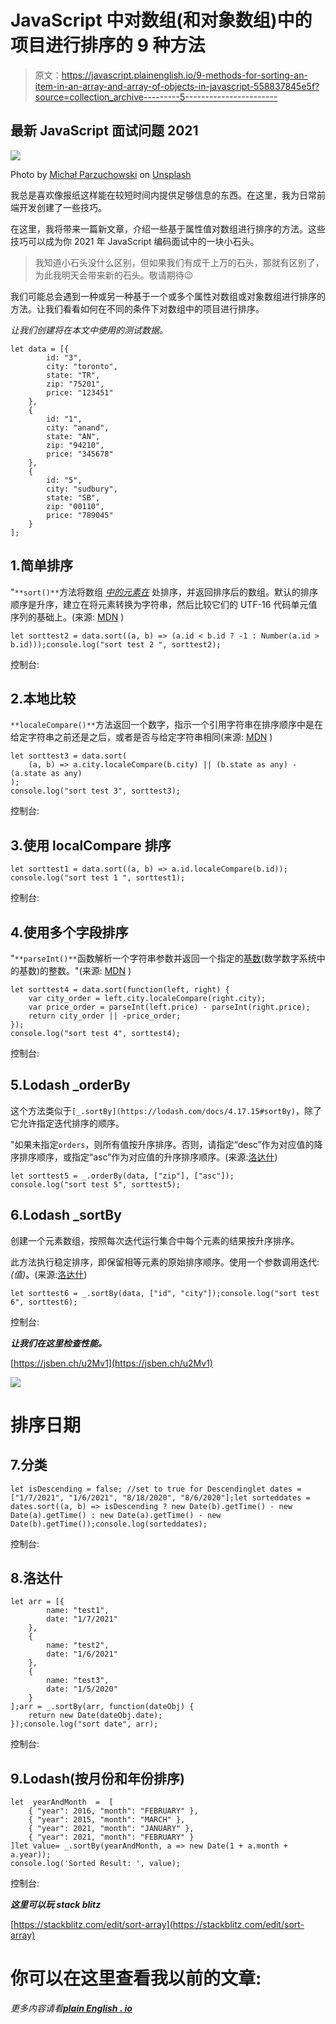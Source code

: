 # JavaScript 中对数组(和对象数组)中的项目进行排序的 9 种方法

> 原文：<https://javascript.plainenglish.io/9-methods-for-sorting-an-item-in-an-array-and-array-of-objects-in-javascript-558837845e5f?source=collection_archive---------5----------------------->

## 最新 JavaScript 面试问题 2021

![](img/548d32fc7b2be0a2817c27bb9a52b71f.png)

Photo by [Michał Parzuchowski](https://unsplash.com/@mparzuchowski?utm_source=medium&utm_medium=referral) on [Unsplash](https://unsplash.com?utm_source=medium&utm_medium=referral)

我总是喜欢像报纸这样能在较短时间内提供足够信息的东西。在这里，我为日常前端开发创建了一些技巧。

在这里，我将带来一篇新文章，介绍一些基于属性值对数组进行排序的方法。这些技巧可以成为你 2021 年 JavaScript 编码面试中的一块小石头。

> 我知道小石头没什么区别，但如果我们有成千上万的石头，那就有区别了，为此我明天会带来新的石头。敬请期待😉

我们可能总会遇到一种或另一种基于一个或多个属性对数组或对象数组进行排序的方法。让我们看看如何在不同的条件下对数组中的项目进行排序。

*让我们创建将在本文中使用的测试数据。*

```
let data = [{
        id: "3",
        city: "toronto",
        state: "TR",
        zip: "75201",
        price: "123451"
    },
    {
        id: "1",
        city: "anand",
        state: "AN",
        zip: "94210",
        price: "345678"
    },
    {
        id: "5",
        city: "sudbury",
        state: "SB",
        zip: "00110",
        price: "789045"
    }
];
```

## 1.简单排序

"`**sort()**`方法将数组 [*中的元素在*](https://en.wikipedia.org/wiki/In-place_algorithm) 处排序，并返回排序后的数组。默认的排序顺序是升序，建立在将元素转换为字符串，然后比较它们的 UTF-16 代码单元值序列的基础上。(来源: [MDN](https://developer.mozilla.org/) )

```
let sorttest2 = data.sort((a, b) => (a.id < b.id ? -1 : Number(a.id > b.id)));console.log("sort test 2 ", sorttest2);
```

控制台:

## 2.本地比较

`**localeCompare()**`方法返回一个数字，指示一个引用字符串在排序顺序中是在给定字符串之前还是之后，或者是否与给定字符串相同(来源: [MDN](https://developer.mozilla.org/) )

```
let sorttest3 = data.sort(
    (a, b) => a.city.localeCompare(b.city) || (b.state as any) - (a.state as any)
);
console.log("sort test 3", sorttest3);
```

控制台:

## 3.使用 localCompare 排序

```
let sorttest1 = data.sort((a, b) => a.id.localeCompare(b.id));
console.log("sort test 1 ", sorttest1); 
```

控制台:

## 4.使用多个字段排序

"`**parseInt()**`函数解析一个字符串参数并返回一个指定的[基数](https://en.wikipedia.org/wiki/Radix)(数学数字系统中的基数)的整数。"(来源: [MDN](https://developer.mozilla.org/) )

```
let sorttest4 = data.sort(function(left, right) {
    var city_order = left.city.localeCompare(right.city);
    var price_order = parseInt(left.price) - parseInt(right.price);
    return city_order || -price_order;
});
console.log("sort test 4", sorttest4);
```

控制台:

## 5.Lodash _orderBy

这个方法类似于`[_.sortBy](https://lodash.com/docs/4.17.15#sortBy)`，除了它允许指定迭代排序的顺序。

"如果未指定`orders`，则所有值按升序排序。否则，请指定“desc”作为对应值的降序排序顺序，或指定“asc”作为对应值的升序排序顺序。(来源:[洛达什](https://lodash.com/docs))

```
let sorttest5 = _.orderBy(data, ["zip"], ["asc"]);
console.log("sort test 5", sorttest5);
```

## 6.Lodash _sortBy

创建一个元素数组，按照每次迭代运行集合中每个元素的结果按升序排序。

此方法执行稳定排序，即保留相等元素的原始排序顺序。使用一个参数调用迭代:*(值)*。(来源:[洛达什](https://lodash.com/docs))

```
let sorttest6 = _.sortBy(data, ["id", "city"]);console.log("sort test 6", sorttest6);
```

控制台:

***让我们在这里检查性能。***

[https://jsben.ch/u2Mv1](https://jsben.ch/u2Mv1)

![](img/7b47651089a6dafaf281a129a1f51020.png)

# 排序日期

## 7.分类

```
let isDescending = false; //set to true for Descendinglet dates = ["1/7/2021", "1/6/2021", "8/18/2020", "8/6/2020"];let sorteddates = dates.sort((a, b) => isDescending ? new Date(b).getTime() - new Date(a).getTime() : new Date(a).getTime() - new Date(b).getTime());console.log(sorteddates);
```

控制台:

## 8.洛达什

```
let arr = [{
        name: "test1",
        date: "1/7/2021"
    },
    {
        name: "test2",
        date: "1/6/2021"
    },
    {
        name: "test3",
        date: "1/5/2020"
    }
];arr = _.sortBy(arr, function(dateObj) {
    return new Date(dateObj.date);
});console.log("sort date", arr);
```

控制台:

## 9.Lodash(按月份和年份排序)

```
let  yearAndMonth  =  [
    { "year": 2016, "month": "FEBRUARY" },
    { "year": 2015, "month": "MARCH" },
    { "year": 2021, "month": "JANUARY" },
    { "year": 2021, "month": "FEBRUARY" }
]let value= _.sortBy(yearAndMonth, a => new Date(1 + a.month + a.year));
console.log('Sorted Result: ', value);
```

控制台:

***这里可以玩 stack blitz***

[https://stackblitz.com/edit/sort-array](https://stackblitz.com/edit/sort-array)

# 你可以在这里查看我以前的文章:

*更多内容请看*[***plain English . io***](http://plainenglish.io/)